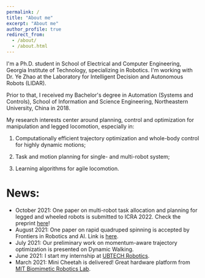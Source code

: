 ```yaml
---
permalink: /
title: "About me"
excerpt: "About me"
author_profile: true
redirect_from: 
  - /about/
  - /about.html
---
```

I'm a Ph.D. student in School of Electrical and Computer Engineering, Georgia Institute of Technology, specializing in Robotics. I'm working with Dr. Ye Zhao at the Laboratory for Intelligent Decision and Autonomous Robots (LIDAR). 

Prior to that, I received my Bachelor's degree in Automation (Systems and Controls), School of Information and Science Engineering, Northeastern University, China in 2018.

My research interests center around planning, control and optimization for manipulation and legged locomotion, especially in: 

1) Computationally efficient trajectory optimization and whole-body control for highly dynamic motions; 

2) Task and motion planning for single- and multi-robot system;

3) Learning algorithms for agile locomotion.

News:
======
- October 2021: One paper on multi-robot task allocation and planning for legged and wheeled robots is submitted to ICRA 2022. Check the preprint [here](https://arxiv.org/pdf/2110.08436.pdf)!
- August 2021: One paper on rapid quadruped spinning is accepted by Frontiers in Robotics and AI. Link is [here](https://www.frontiersin.org/articles/10.3389/frobt.2021.724138/full). 
- July 2021: Our preliminary work on momentum-aware trajectory optimization is presented on Dynamic Walking.
- June 2021: I start my internship at [UBTECH Robotics](https://www.ubtrobot.com/?ls=en).
- March 2021: Mini Cheetah is delivered! Great hardware platform from [MIT Biomimetic Robotics Lab](https://biomimetics.mit.edu/). 

